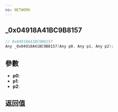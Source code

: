 ```yaml
---
ns: NETWORK
---
```

## _0x04918A41BC9B8157

```c
// 0x04918A41BC9B8157
Any _0x04918A41BC9B8157(Any p0, Any p1, Any p2);
```


## 參數
* **p0**: 
* **p1**: 
* **p2**: 

## 返回值

